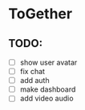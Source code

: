 # ToGether 

## TODO:
- [ ] show user avatar
- [ ] fix chat
- [ ] add auth
- [ ] make dashboard
- [ ] add video audio
